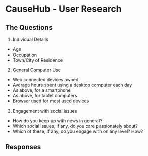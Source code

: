 CauseHub - User Research
========================

The Questions
-------------

1. Individual Details

  + Age
  + Occupation
  + Town/City of Residence

2. General Computer Use

  + Web connected devices owned
  + Average hours spent using a desktop computer each day
  + As above, for a smartphone
  + As above, for tablet computers
  + Browser used for most used devices

3. Engagement with social issues

  + How do you keep up with news in general?
  + Which social issues, if any, do you care passionately about?
  + Which of these, if any, do you engage with on any level? How?
  
  
 
Responses
---------